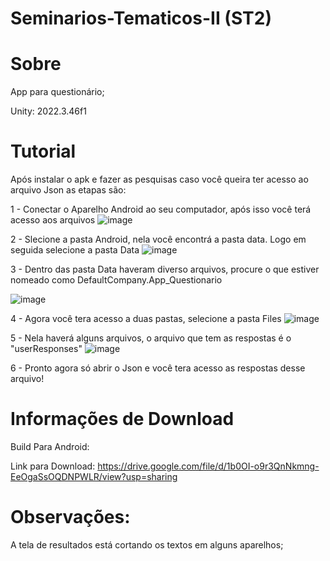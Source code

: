 # Seminarios-Tematicos-II (ST2)

# Sobre
App para questionário; 

Unity: 2022.3.46f1

# Tutorial
Após instalar o apk e fazer as pesquisas caso você queira ter acesso ao arquivo Json as etapas são:

1 - Conectar o Aparelho Android ao seu computador, após isso você terá acesso aos arquivos
![image](https://github.com/user-attachments/assets/d405d81b-0cf2-4a81-95fe-8cd8107c14c3)

2 - Slecione a pasta Android, nela você encontrá a pasta data. Logo em seguida selecione a pasta Data
![image](https://github.com/user-attachments/assets/96402ecc-3927-4bb3-b7dd-505b46126844)

3 - Dentro das pasta Data haveram diverso arquivos, procure o que estiver nomeado como DefaultCompany.App_Questionario

![image](https://github.com/user-attachments/assets/30810a0c-b9f7-4243-9849-f3f9f1314253)

4 - Agora você tera acesso a duas pastas, selecione a pasta Files
![image](https://github.com/user-attachments/assets/e24c2b3a-2326-4a36-a9b7-e97900b47983)

5 - Nela haverá alguns arquivos, o arquivo que tem as respostas é o "userResponses"
![image](https://github.com/user-attachments/assets/dba5efa2-c723-4110-972c-eb3c30404681)

6 - Pronto agora só abrir o Json e você tera acesso as respostas desse arquivo!


# Informações de Download
Build Para Android:

Link para Download: https://drive.google.com/file/d/1b0OI-o9r3QnNkmng-EeOgaSsOQDNPWLR/view?usp=sharing

# Observações:

A tela de resultados está cortando os textos em alguns aparelhos;
